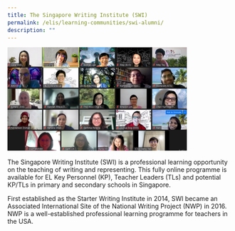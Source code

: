 ```yaml
---
title: The Singapore Writing Institute (SWI)
permalink: /elis/learning-communities/swi-alumni/
description: ""
---
```

<img src="/images/swi-day_20218dfb0ba258044485bafa79d62618c03c.png" 
     style="width:80%">

The Singapore Writing Institute (SWI) is a professional learning opportunity on the teaching of writing and representing. This fully online programme is available for EL Key Personnel (KP), Teacher Leaders (TLs) and potential KP/TLs in primary and secondary schools in Singapore.

First established as the Starter Writing Institute in 2014, SWI became an Associated International Site of the National Writing Project (NWP) in 2016. NWP is a well-established professional learning programme for teachers in the USA.

